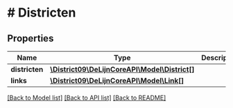 # # Districten

## Properties

Name | Type | Description | Notes
------------ | ------------- | ------------- | -------------
**districten** | [**\District09\DeLijnCoreAPI\Model\District[]**](District.md) |  | [optional]
**links** | [**\District09\DeLijnCoreAPI\Model\Link[]**](Link.md) |  | [optional]

[[Back to Model list]](../../README.md#models) [[Back to API list]](../../README.md#endpoints) [[Back to README]](../../README.md)
